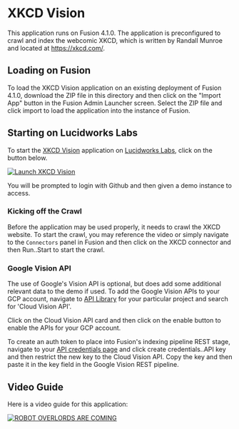 # XKCD Vision
This application runs on Fusion 4.1.0. The application is preconfigured to crawl and index the webcomic XKCD, which is written by Randall Munroe and located at https://xkcd.com/.

## Loading on Fusion
To load the XKCD Vision application on an existing deployment of Fusion 4.1.0, download the ZIP file in this directory and then click on the "Import App" button in the Fusion Admin Launcher screen. Select the ZIP file and click import to load the application into the instance of Fusion.

## Starting on Lucidworks Labs
To start the [XKCD Vision](https://lucidworks.com/labs/apps/xkcd-vision/) application on [Lucidworks Labs](https://lucidworks.com/labs), click on the button below.

[![Launch XKCD Vision](https://img.shields.io/badge/launch-XKCDVision-green.svg)](https://streams.lucidworks.com/instance/create/xkcdvision)

You will be prompted to login with Github and then given a demo instance to access.

### Kicking off the Crawl
Before the application may be used properly, it needs to crawl the XKCD website. To start the crawl, you may reference the video or simply navigate to the `Connectors` panel in Fusion and then click on the XKCD connector and then Run..Start to start the crawl.

### Google Vision API
The use of Google's Vision API is optional, but does add some additional relevant data to the demo if used. To add the Google Vision APIs to your GCP account, navigate to [API Library](https://console.cloud.google.com/apis/library) for your particular project and search for 'Cloud Vision API'.

Click on the Cloud Vision API card and then click on the enable button to enable the APIs for your GCP account.

To create an auth token to place into Fusion's indexing pipeline REST stage, navigate to your [API credentials page](https://console.cloud.google.com/apis/credentials) and click create credentials..API key and then restrict the new key to the Cloud Vision API. Copy the key and then paste it in the key field in the Google Vision REST pipeline. 

## Video Guide
Here is a video guide for this application:

[![ROBOT OVERLORDS ARE COMING](https://img.youtube.com/vi/1hDeoISjoxw/0.jpg)](https://www.youtube.com/watch?v=1hDeoISjoxw)
